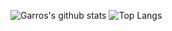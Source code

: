 ![Garros's github stats](https://github-readme-stats.vercel.app/api?username=garrosgong-code&theme=dark&show_icons=true)
![Top Langs](https://github-readme-stats.vercel.app/api/top-langs/?username=garrosgong-code&layout=compact)
